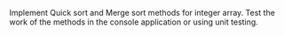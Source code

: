Implement Quick sort and Merge sort methods for
integer array. Test the work of the methods in the console
application or using unit testing.